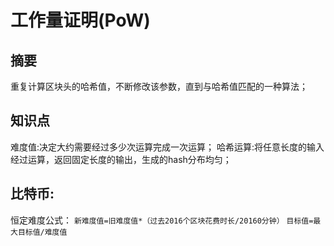 # 工作量证明(PoW)
## 摘要

重复计算区块头的哈希值，不断修改该参数，直到与哈希值匹配的一种算法；



## 知识点

难度值:决定大约需要经过多少次运算完成一次运算；
哈希运算:将任意长度的输入经过运算，返回固定长度的输出，生成的hash分布均匀；



## 比特币:

恒定难度公式：
`新难度值=旧难度值*（过去2016个区块花费时长/20160分钟）`
`目标值=最大目标值/难度值  `

